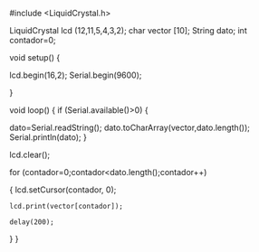 
#include <LiquidCrystal.h>


LiquidCrystal lcd (12,11,5,4,3,2);
char vector [10];
String dato;
int contador=0;

void setup() {

  lcd.begin(16,2);
  Serial.begin(9600);
  
}


void loop() {
  if (Serial.available()>0)
  {
   
   dato=Serial.readString();
    dato.toCharArray(vector,dato.length());
   Serial.println(dato);
  }
  
  lcd.clear();
  
 for (contador=0;contador<dato.length();contador++)
 
  {
    lcd.setCursor(contador, 0);
    
    
    lcd.print(vector[contador]);
    
    delay(200);
    
  }
}
